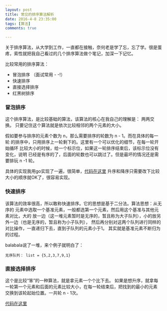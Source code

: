 ```yaml
---
layout: post
title: 常见的排序算法解析
date: 2016-4-8 23:35:00
tags: [算法]
comments: true

---
```



关于排序算法，从大学到工作，一直都在接触，奈何老是学了忘，忘了学。很是蛋疼，索性就把我自己看过的几个排序算法做个笔记，加深一下记忆。

比较常用的排序算法：

- 冒泡排序 （面试常用 - -!）
- 快速排序
- 直接选择排序
- 红黑树排序

<!-- more -->


### 冒泡排序

这个排序算法，是比较基础的算法，该算法的核心在我自己的理解是： 两两交换。
只要记住这个算法就是依次比较相邻的两个元素的大小。

假如要参与排序的元素个数为 n，那么需要排序的轮数为 n - 1。而在具体的每一轮
的排序中，只用排序上一轮剩下的。这里有一个可以优化的细节，在每一轮开始循环
比较大小的时候，给一个标示位，如果这一轮排序结束后，该标示位没有变化，说明
已经是有序的了，后面的轮数也可以跳过了。但是最坏的情况还是需要排玩 n -1 轮。

具体的实现我用go实现了一遍，很简单，[代码在这里](https://github.com/shuimu98/domi-lab/blob/master/golang/sort.go#L6)
升序和降序只需要改下比较大小的顺序就OK了，很容易实现。

### 快速排序

该算法的效率很高，所以敢称快速排序。它的思想是基于二分法。算法思想：从无序的
元素中选取一个基准元素，一般都选第一个元素，然后用这个基准与其他元素对比，大的
放一边（这一堆元素暂时是无序的，暂且称为大子队列），小的放另外一边（也是无序的，暂且称为小子队列），
然后再分别对这两个队列进行同样的对比操作，一直递归下去，直到子队列的元素小于1。
其实就是基准元素不断归为的过程。

balabala说了一堆，来个例子就明白了：

	无序队列： list = {5,2,3,7,9,1}

### 直接选择排序

这个是比较“笨”的一种算法，就是拿元素一个个比下去。
如果是想升序，就拿每一轮第一个元素和后面的元素比较大小，在每一轮结束后，把找到的最小的元素
交换到该轮起始位置。一共轮 n - 1次。

[代码在这里](https://github.com/shuimu98/domi-lab/blob/master/golang/sort.go#L66)